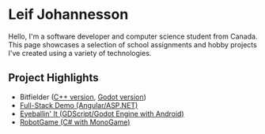# Leif Johannesson

Hello, I'm a software developer and computer science student from Canada. This page showcases a selection of school assignments and hobby projects I've created using a variety of technologies.

## Project Highlights
- Bitfielder ([C++ version](https://github.com/lpjohannesson/bitfielder_cmake), [Godot version](https://github.com/lpjohannesson/bitfielder_godot))
- [Full-Stack Demo (Angular/ASP.NET)](https://github.com/lpjohannesson/full-stack-demo)
- [Eyeballin' It (GDScript/Godot Engine with Android)](https://github.com/lpjohannesson/eyeballin-it)
- [RobotGame (C# with MonoGame)](https://github.com/lpjohannesson/robot-game)
